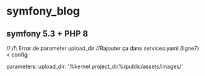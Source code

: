 # symfony_blog

symfony 5.3 + PHP 8
-----------------------------------------------------------

// /!\ Error de parameter upload_dir
//Rajouter ça dans services.yaml (ligne7) < config

parameters:
    upload_dir: '%kernel.project_dir%/public/assets/images/'
